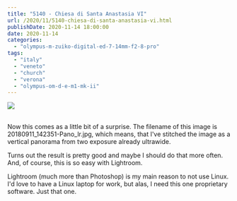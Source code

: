 ```yaml
---
title: "5140 - Chiesa di Santa Anastasia VI"
url: /2020/11/5140-chiesa-di-santa-anastasia-vi.html
publishDate: 2020-11-14 18:00:00
date: 2020-11-14
categories: 
  - "olympus-m-zuiko-digital-ed-7-14mm-f2-8-pro"
tags: 
  - "italy"
  - "veneto"
  - "church"
  - "verona"
  - "olympus-om-d-e-m1-mk-ii"
---
```

<div class="container">
<div class="center"><a target="_blank" href="https://d25zfm9zpd7gm5.cloudfront.net/1200x1200/2018/20180911_142351-Pano_lr.jpg"><img class="webfeedsFeaturedVisual" src="https://d25zfm9zpd7gm5.cloudfront.net/0600x0600/2018/20180911_142351-Pano_lr.jpg" /></a></div>
</div>
<br />

Now this comes as a little bit of a surprise. The filename of this
image is 20180911_142351-Pano_lr.jpg, which means, that I've
stitched the image as a vertical panorama from two exposure already
ultrawide.

Turns out the result is pretty good and maybe I should do that more
often. And, of course, this is so easy with Lightroom.

Lightroom (much more than Photoshop) is my main reason to not use
Linux. I'd love to have a Linux laptop for work, but alas, I need
this one proprietary software. Just that one.